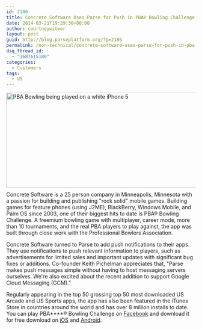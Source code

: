 ```yaml
---
id: 2186
title: Concrete Software Uses Parse for Push in PBA® Bowling Challenge
date: 2014-03-21T19:29:30+00:00
author: courtneywitmer
layout: post
guid: http://blog.parseplatform.org/?p=2186
permalink: /non-technical/concrete-software-uses-parse-for-push-in-pba-bowling-challenge/
dsq_thread_id:
  - "3687615180"
categories:
  - Customers
tags:
  - US
---
```

<p data-textformat="{&quot;fgc&quot;:&quot;#000000&quot;,&quot;ff&quot;:&quot;arial,helvetica,sans-serif&quot;,&quot;type&quot;:&quot;text&quot;,&quot;size&quot;:&quot;11&quot;}">
  <a href="{{ site.url }}/assets/wp-content/uploads/2014/03/pba_iphone51.jpg"><img style="border: 0pt none; float: right; padding-left: 10px; padding-bottom: 10px;" alt="PBA Bowling being played on a white iPhone 5" src="{{ site.url }}/assets/wp-content/uploads/2014/03/pba_iphone51.jpg" width="527" height="252" /></a>Concrete Software is a 25 person company in Minneapolis, Minnesota with a passion for building and publishing "rock solid" mobile games. Building games for feature phones (using J2ME), BlackBerry, Windows Mobile, and Palm OS since 2003, one of their biggest hits to date is PBA<strong></strong>® Bowling Challenge. A freemium bowling game with multiplayer, career mode, more than 10 tournaments, and the real PBA players to play against, the app was built through close work with the Professional Bowlers Association.
</p>

Concrete Software turned to Parse to add push notifications to their apps. They use notifications to push relevant information to players, such as advertisements for limited sales and important updates with significant bug fixes or additions. Co-founder Keith Pichelman appreciates that, "Parse makes push messages simple without having to host messaging servers ourselves. We're also excited about the recent addition to support Google Cloud Messaging (GCM)."

Regularly appearing in the top 50 grossing top 50 most downloaded US Arcade and US Sports apps, the app has also been featured in the iTunes Store in countries around the world and has over 8 million installs to date. You can play PBA****® Bowling Challenge on <a href="https://www.facebook.com/appcenter/435610259818667" target="_blank">Facebook</a> and download it for free download on <a href="https://itunes.apple.com/us/app/pba-bowling-challenge/id657459418?mt=8" target="_blank">iOS</a> and <a href="https://play.google.com/store/apps/details?id=com.concretesoftware.pbachallenge_androidmarket" target="_blank">Android</a>.
